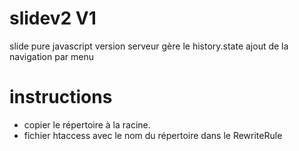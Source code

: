 # slidev2 V1
slide pure javascript version serveur
gère le history.state
ajout de la navigation par menu

# instructions
- copier le répertoire à la racine.
- fichier htaccess avec le nom du répertoire dans le RewriteRule
